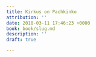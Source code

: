 ```yaml
---
title: Kirkus on Pachkinko
attribution: ''
date: 2018-03-11 17:46:23 +0000
book: book/slug.md
description: ''
draft: true

---
```

